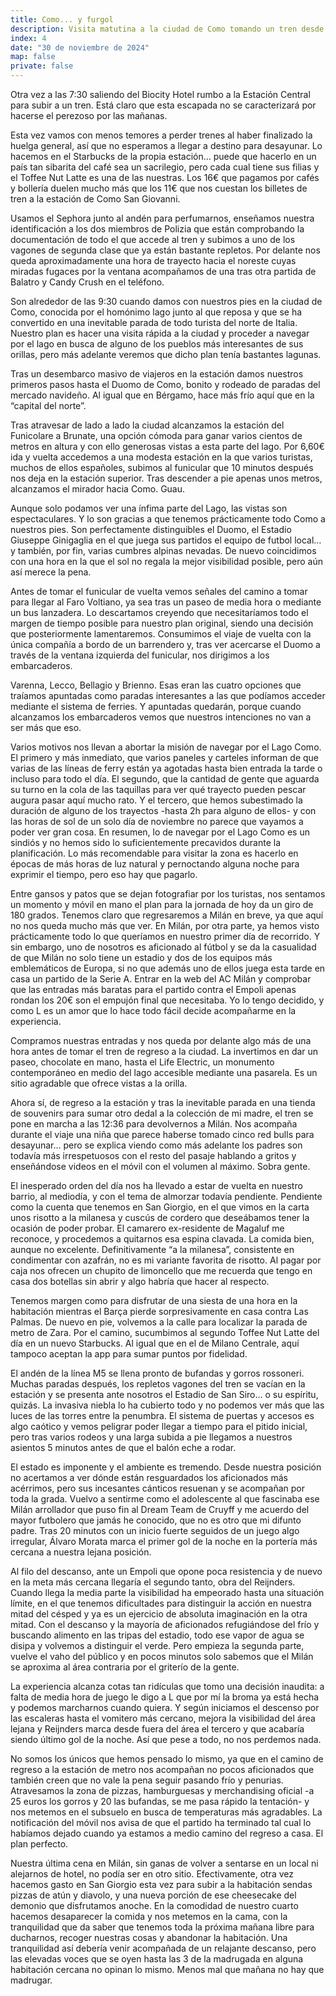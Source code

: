 ```yaml
---
title: Como... y furgol
description: Visita matutina a la ciudad de Como tomando un tren desde Milán y asistencia a un partido de la Serie A en el Estadio de San Siro.
index: 4
date: "30 de noviembre de 2024"
map: false
private: false
---
```

Otra vez a las 7:30 saliendo del Biocity Hotel rumbo a la Estación Central para subir a un tren. Está claro que esta escapada no se caracterizará por hacerse el perezoso por las mañanas.

Esta vez vamos con menos temores a perder trenes al haber finalizado la huelga general, así que no esperamos a llegar a destino para desayunar. Lo hacemos en el Starbucks de la propia estación… puede que hacerlo en un país tan sibarita del café sea un sacrilegio, pero cada cual tiene sus filias y el Toffee Nut Latte es una de las nuestras. Los 16€ que pagamos por cafés y bollería duelen mucho más que los 11€ que nos cuestan los billetes de tren a la estación de Como San Giovanni.

Usamos el Sephora junto al andén para perfumarnos, enseñamos nuestra identificación a los dos miembros de Polizia que están comprobando la documentación de todo el que accede al tren y subimos a uno de los vagones de segunda clase que ya están bastante repletos. Por delante nos queda aproximadamente una hora de trayecto hacia el noreste cuyas miradas fugaces por la ventana acompañamos de una tras otra partida de Balatro y Candy Crush en el teléfono.

Son alrededor de las 9:30 cuando damos con nuestros pies en la ciudad de Como, conocida por el homónimo lago junto al que reposa y que se ha convertido en una inevitable parada de todo turista del norte de Italia. Nuestro plan es hacer una visita rápida a la ciudad y proceder a navegar por el lago en busca de alguno de los pueblos más interesantes de sus orillas, pero más adelante veremos que dicho plan tenía bastantes lagunas.

Tras un desembarco masivo de viajeros en la estación damos nuestros primeros pasos hasta el Duomo de Como, bonito y rodeado de paradas del mercado navideño. Al igual que en Bérgamo, hace más frío aquí que en la “capital del norte”.

Tras atravesar de lado a lado la ciudad alcanzamos la estación del Funicolare a Brunate, una opción cómoda para ganar varios cientos de metros en altura y con ello generosas vistas a esta parte del lago. Por 6,60€ ida y vuelta accedemos a una modesta estación en la que varios turistas, muchos de ellos españoles, subimos al funicular que 10 minutos después nos deja en la estación superior. Tras descender a pie apenas unos metros, alcanzamos el mirador hacia Como. Guau.

Aunque solo podamos ver una ínfima parte del Lago, las vistas son espectaculares. Y lo son gracias a que tenemos prácticamente todo Como a nuestros pies. Son perfectamente distinguibles el Duomo, el Estadio Giuseppe Ginigaglia en el que juega sus partidos el equipo de futbol local… y también, por fin, varias cumbres alpinas nevadas. De nuevo coincidimos con una hora en la que el sol no regala la mejor visibilidad posible, pero aún así merece la pena.

Antes de tomar el funicular de vuelta vemos señales del camino a tomar para llegar al Faro Voltiano, ya sea tras un paseo de media hora o mediante un bus lanzadera. Lo descartamos creyendo que necesitaríamos todo el margen de tiempo posible para nuestro plan original, siendo una decisión que posteriormente lamentaremos. Consumimos el viaje de vuelta con la única compañía a bordo de un barrendero y, tras ver acercarse el Duomo a través de la ventana izquierda del funicular, nos dirigimos a los embarcaderos.

Varenna, Lecco, Bellagio y Brienno. Esas eran las cuatro opciones que traíamos apuntadas como paradas interesantes a las que podíamos acceder mediante el sistema de ferries. Y apuntadas quedarán, porque cuando alcanzamos los embarcaderos vemos que nuestros intenciones no van a ser más que eso.

Varios motivos nos llevan a abortar la misión de navegar por el Lago Como. El primero y más inmediato, que varios paneles y carteles informan de que varias de las líneas de ferry están ya agotadas hasta bien entrada la tarde o incluso para todo el día. El segundo, que la cantidad de gente que aguarda su turno en la cola de las taquillas para ver qué trayecto pueden pescar augura pasar aquí mucho rato. Y el tercero, que hemos subestimado la duración de alguno de los trayectos -hasta 2h para alguno de ellos- y con las horas de sol de un solo día de noviembre no parece que vayamos a poder ver gran cosa. En resumen, lo de navegar por el Lago Como es un sindiós y no hemos sido lo suficientemente precavidos durante la planificación. Lo más recomendable para visitar la zona es hacerlo en épocas de más horas de luz natural y pernoctando alguna noche para exprimir el tiempo, pero eso hay que pagarlo.

Entre gansos y patos que se dejan fotografiar por los turistas, nos sentamos un momento y móvil en mano el plan para la jornada de hoy da un giro de 180 grados. Tenemos claro que regresaremos a Milán en breve, ya que aquí no nos queda mucho más que ver. En Milán, por otra parte, ya hemos visto prácticamente todo lo que queríamos en nuestro primer día de recorrido. Y sin embargo, uno de nosotros es aficionado al fútbol y se da la casualidad de que Milán no solo tiene un estadio y dos de los equipos más emblemáticos de Europa, si no que además uno de ellos juega esta tarde en casa un partido de la Serie A. Entrar en la web del AC Milán y comprobar que las entradas más baratas para el partido contra el Empoli apenas rondan los 20€ son el empujón final que necesitaba. Yo lo tengo decidido, y como L es un amor que lo hace todo fácil decide acompañarme en la experiencia.

Compramos nuestras entradas y nos queda por delante algo más de una hora antes de tomar el tren de regreso a la ciudad. La invertimos en dar un paseo, chocolate en mano, hasta el Life Electric, un monumento contemporáneo en medio del lago accesible mediante una pasarela. Es un sitio agradable que ofrece vistas a la orilla.

Ahora sí, de regreso a la estación y tras la inevitable parada en una tienda de souvenirs para sumar otro dedal a la colección de mi madre, el tren se pone en marcha a las 12:36 para devolvernos a Milán. Nos acompaña durante el viaje una niña que parece haberse tomado cinco red bulls para desayunar… pero se explica viendo como más adelante los padres son todavía más irrespetuosos con el resto del pasaje hablando a gritos y enseñándose videos en el móvil con el volumen al máximo. Sobra gente.

El inesperado orden del día nos ha llevado a estar de vuelta en nuestro barrio, al mediodía, y con el tema de almorzar todavía pendiente. Pendiente como la cuenta que tenemos en San Giorgio, en el que vimos en la carta unos risotto a la milanesa y cuscús de cordero que deseábamos tener la ocasión de poder probar. El camarero ex-residente de Magaluf me reconoce, y procedemos a quitarnos esa espina clavada. La comida bien, aunque no excelente. Definitivamente “a la milanesa”, consistente en condimentar con azafrán, no es mi variante favorita de risotto. Al pagar por caja nos ofrecen un chupito de limoncello que me recuerda que tengo en casa dos botellas sin abrir y algo habría que hacer al respecto.

Tenemos margen como para disfrutar de una siesta de una hora en la habitación mientras el Barça pierde sorpresivamente en casa contra Las Palmas. De nuevo en pie, volvemos a la calle para localizar la parada de metro de Zara. Por el camino, sucumbimos al segundo Toffee Nut Latte del día en un nuevo Starbucks. Al igual que en el de Milano Centrale, aquí tampoco aceptan la app para sumar puntos por fidelidad.

El andén de la línea M5 se llena pronto de bufandas y gorros rossoneri. Muchas paradas después, los repletos vagones del tren se vacían en la estación y se presenta ante nosotros el Estadio de San Siro… o su espíritu, quizás. La invasiva niebla lo ha cubierto todo y no podemos ver más que las luces de las torres entre la penumbra. El sistema de puertas y accesos es algo caótico y vemos peligrar poder llegar a tiempo para el pitido inicial, pero tras varios rodeos y una larga subida a pie llegamos a nuestros asientos 5 minutos antes de que el balón eche a rodar.

El estado es imponente y el ambiente es tremendo. Desde nuestra posición no acertamos a ver dónde están resguardados los aficionados más acérrimos, pero sus incesantes cánticos resuenan y se acompañan por toda la grada. Vuelvo a sentirme como el adolescente al que fascinaba ese Milán arrollador que puso fin al Dream Team de Cruyff y me acuerdo del mayor futbolero que jamás he conocido, que no es otro que mi difunto padre. Tras 20 minutos con un inicio fuerte seguidos de un juego algo irregular, Álvaro Morata marca el primer gol de la noche en la portería más cercana a nuestra lejana posición.

Al filo del descanso, ante un Empoli que opone poca resistencia y de nuevo en la meta más cercana llegaría el segundo tanto, obra del Reijnders. Cuando llega la media parte la visibilidad ha empeorado hasta una situación límite, en el que tenemos dificultades para distinguir la acción en nuestra mitad del césped y ya es un ejercicio de absoluta imaginación en la otra mitad. Con el descanso y la mayoría de aficionados refugiándose del frío y buscando alimento en las tripas del estadio, todo ese vapor de agua se disipa y volvemos a distinguir el verde. Pero empieza la segunda parte, vuelve el vaho del público y en pocos minutos solo sabemos que el Milán se aproxima al área contraria por el griterío de la gente.

La experiencia alcanza cotas tan ridículas que tomo una decisión inaudita: a falta de media hora de juego le digo a L que por mí la broma ya está hecha y podemos marcharnos cuando quiera. Y según iniciamos el descenso por las escaleras hasta el vomitero más cercano, mejora la visibilidad del área lejana y Reijnders marca desde fuera del área el tercero y que acabaría siendo último gol de la noche. Así que pese a todo, no nos perdemos nada.

No somos los únicos que hemos pensado lo mismo, ya que en el camino de regreso a la estación de metro nos acompañan no pocos aficionados que también creen que no vale la pena seguir pasando frío y penurias. Atravesamos la zona de pizzas, hamburguesas y merchandising oficial -a 25 euros los gorros y 20 las bufandas, se me pasa rápido la tentación- y nos metemos en el subsuelo en busca de temperaturas más agradables. La notificación del móvil nos avisa de que el partido ha terminado tal cual lo habíamos dejado cuando ya estamos a medio camino del regreso a casa. El plan perfecto.

Nuestra última cena en Milán, sin ganas de volver a sentarse en un local ni alejarnos de hotel, no podía ser en otro sitio. Efectivamente, otra vez hacemos gasto en San Giorgio esta vez para subir a la habitación sendas pizzas de atún y diavolo, y una nueva porción de ese cheesecake del demonio que disfrutamos anoche. En la comodidad de nuestro cuarto hacemos desaparecer la comida y nos metemos en la cama, con la tranquilidad que da saber que tenemos toda la próxima mañana libre para ducharnos, recoger nuestras cosas y abandonar la habitación. Una tranquilidad así debería venir acompañada de un relajante descanso, pero las elevadas voces que se oyen hasta las 3 de la madrugada en alguna habitación cercana no opinan lo mismo. Menos mal que mañana no hay que madrugar.

